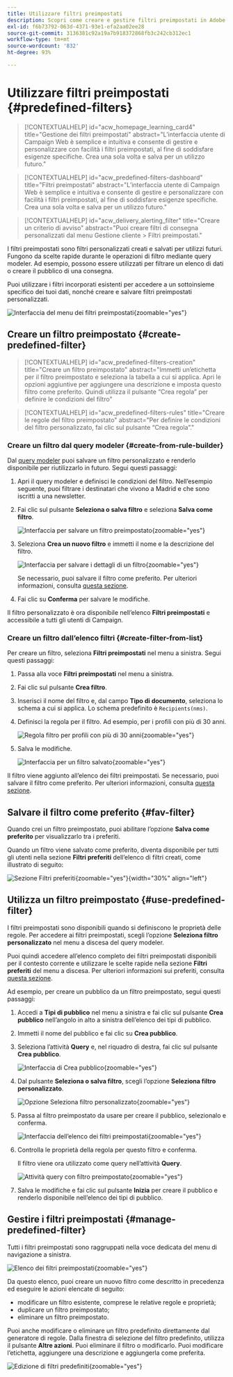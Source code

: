 ```yaml
---
title: Utilizzare filtri preimpostati
description: Scopri come creare e gestire filtri preimpostati in Adobe Campaign Web
exl-id: f6b73792-063d-4371-93e1-efa2aa02ee28
source-git-commit: 3136381c92a19a7b918372868fb3c242cb312ec1
workflow-type: tm+mt
source-wordcount: '832'
ht-degree: 93%

---
```


# Utilizzare filtri preimpostati {#predefined-filters}

>[!CONTEXTUALHELP]
>id="acw_homepage_learning_card4"
>title="Gestione dei filtri preimpostati"
>abstract="L’interfaccia utente di Campaign Web è semplice e intuitiva e consente di gestire e personalizzare con facilità i filtri preimpostati, al fine di soddisfare esigenze specifiche. Crea una sola volta e salva per un utilizzo futuro."

>[!CONTEXTUALHELP]
>id="acw_predefined-filters-dashboard"
>title="Filtri preimpostati"
>abstract="L’interfaccia utente di Campaign Web è semplice e intuitiva e consente di gestire e personalizzare con facilità i filtri preimpostati, al fine di soddisfare esigenze specifiche. Crea una sola volta e salva per un utilizzo futuro."

>[!CONTEXTUALHELP]
>id="acw_delivery_alerting_filter"
>title="Creare un criterio di avviso"
>abstract="Puoi creare filtri di consegna personalizzati dal menu Gestione cliente > Filtri preimpostati."

I filtri preimpostati sono filtri personalizzati creati e salvati per utilizzi futuri. Fungono da scelte rapide durante le operazioni di filtro mediante query modeler. Ad esempio, possono essere utilizzati per filtrare un elenco di dati o creare il pubblico di una consegna.

Puoi utilizzare i filtri incorporati esistenti per accedere a un sottoinsieme specifico dei tuoi dati, nonché creare e salvare filtri preimpostati personalizzati.

![Interfaccia del menu dei filtri preimpostati](assets/predefined-filters-menu.png){zoomable="yes"}

## Creare un filtro preimpostato {#create-predefined-filter}

>[!CONTEXTUALHELP]
>id="acw_predefined-filters-creation"
>title="Creare un filtro preimpostato"
>abstract="Immetti un’etichetta per il filtro preimpostato e seleziona la tabella a cui si applica. Apri le opzioni aggiuntive per aggiungere una descrizione e imposta questo filtro come preferito. Quindi utilizza il pulsante “Crea regola” per definire le condizioni del filtro"

>[!CONTEXTUALHELP]
>id="acw_predefined-filters-rules"
>title="Creare le regole del filtro preimpostato"
>abstract="Per definire le condizioni del filtro personalizzato, fai clic sul pulsante “Crea regola”."

### Creare un filtro dal query modeler {#create-from-rule-builder}

Dal [query modeler](../query/query-modeler-overview.md) puoi salvare un filtro personalizzato e renderlo disponibile per riutilizzarlo in futuro. Segui questi passaggi:

1. Apri il query modeler e definisci le condizioni del filtro. Nell’esempio seguente, puoi filtrare i destinatari che vivono a Madrid e che sono iscritti a una newsletter.
1. Fai clic sul pulsante **Seleziona o salva filtro** e seleziona **Salva come filtro**.

   ![Interfaccia per salvare un filtro preimpostato](assets/predefined-filters-save.png){zoomable="yes"}

1. Seleziona **Crea un nuovo filtro** e immetti il nome e la descrizione del filtro.

   ![Interfaccia per salvare i dettagli di un filtro](assets/predefined-filters-save-filter.png){zoomable="yes"}

   Se necessario, puoi salvare il filtro come preferito. Per ulteriori informazioni, consulta [questa sezione](#fav-filter).

1. Fai clic su **Conferma** per salvare le modifiche.

Il filtro personalizzato è ora disponibile nell’elenco **Filtri preimpostati** e accessibile a tutti gli utenti di Campaign.

### Creare un filtro dall’elenco filtri {#create-filter-from-list}

Per creare un filtro, seleziona **Filtri preimpostati** nel menu a sinistra. Segui questi passaggi:

1. Passa alla voce **Filtri preimpostati** nel menu a sinistra.
1. Fai clic sul pulsante **Crea filtro**.
1. Inserisci il nome del filtro e, dal campo **Tipo di documento**, seleziona lo schema a cui si applica. Lo schema predefinito è `Recipients(nms)`.

1. Definisci la regola per il filtro. Ad esempio, per i profili con più di 30 anni.

   ![Regola filtro per profili con più di 30 anni](assets/filter-30+.png){zoomable="yes"}

1. Salva le modifiche.

   ![Interfaccia per un filtro salvato](assets/new-filter.png){zoomable="yes"}

Il filtro viene aggiunto all’elenco dei filtri preimpostati. Se necessario, puoi salvare il filtro come preferito. Per ulteriori informazioni, consulta [questa sezione](#fav-filter).

## Salvare il filtro come preferito {#fav-filter}

Quando crei un filtro preimpostato, puoi abilitare l’opzione **Salva come preferito** per visualizzarlo tra i preferiti.

Quando un filtro viene salvato come preferito, diventa disponibile per tutti gli utenti nella sezione **Filtri preferiti** dell’elenco di filtri creati, come illustrato di seguito:

![Sezione Filtri preferiti](assets/predefined-filters-favorite.png){zoomable="yes"}{width="30%" align="left"}

## Utilizza un filtro preimpostato {#use-predefined-filter}

I filtri preimpostati sono disponibili quando si definiscono le proprietà delle regole. Per accedere ai filtri preimpostati, scegli l’opzione **Seleziona filtro personalizzato** nel menu a discesa del query modeler.

Puoi quindi accedere all’elenco completo dei filtri preimpostati disponibili per il contesto corrente e utilizzare le scelte rapide nella sezione **Filtri preferiti** del menu a discesa. Per ulteriori informazioni sui preferiti, consulta [questa sezione](#fav-filter).

Ad esempio, per creare un pubblico da un filtro preimpostato, segui questi passaggi:

1. Accedi a **Tipi di pubblico** nel menu a sinistra e fai clic sul pulsante **Crea pubblico** nell’angolo in alto a sinistra dell’elenco dei tipi di pubblico.
1. Immetti il nome del pubblico e fai clic su **Crea pubblico**.
1. Seleziona l’attività **Query** e, nel riquadro di destra, fai clic sul pulsante **Crea pubblico**.

   ![Interfaccia di Crea pubblico](assets/build-audience-from-filter.png){zoomable="yes"}

1. Dal pulsante **Seleziona o salva filtro**, scegli l’opzione **Seleziona filtro personalizzato**.

   ![Opzione Seleziona filtro personalizzato](assets/build-audience-select-custom-filter.png){zoomable="yes"}

1. Passa al filtro preimpostato da usare per creare il pubblico, selezionalo e conferma.

   ![Interfaccia dell’elenco dei filtri preimpostati](assets/build-audience-filter-list.png){zoomable="yes"}

1. Controlla le proprietà della regola per questo filtro e conferma.

   Il filtro viene ora utilizzato come query nell’attività **Query**.

   ![Attività query con filtro preimpostato](assets/build-audience-confirm.png){zoomable="yes"}

1. Salva le modifiche e fai clic sul pulsante **Inizia** per creare il pubblico e renderlo disponibile nell’elenco dei tipi di pubblico.

## Gestire i filtri preimpostati {#manage-predefined-filter}

Tutti i filtri preimpostati sono raggruppati nella voce dedicata del menu di navigazione a sinistra.

![Elenco dei filtri preimpostati](assets/list-of-filters.png){zoomable="yes"}

Da questo elenco, puoi creare un nuovo filtro come descritto in precedenza ed eseguire le azioni elencate di seguito:

* modificare un filtro esistente, comprese le relative regole e proprietà;
* duplicare un filtro preimpostato;
* eliminare un filtro preimpostato.

Puoi anche modificare o eliminare un filtro predefinito direttamente dal generatore di regole. Dalla finestra di selezione del filtro predefinito, utilizza il pulsante **Altre azioni**. Puoi eliminare il filtro o modificarlo. Puoi modificare l’etichetta, aggiungere una descrizione e aggiungerla come preferita.

![Edizione di filtri predefiniti](assets/filter-edit.png){zoomable="yes"}

<!--
## Built-in predefined filters {#ootb-predefined-filter}

Campaign comes with a set of predefined filters, built from the client console. These filters can be used to define your audiences, and rules. They must not be modified.
-->